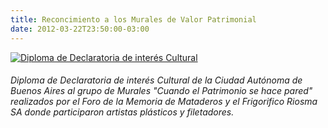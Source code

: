 ```yaml
---
title: Reconcimiento a los Murales de Valor Patrimonial
date: 2012-03-22T23:50:00-03:00
---
```


[![Diploma de Declaratoria de interés Cultural](https://blogger.googleusercontent.com/img/b/R29vZ2xl/AVvXsEiX2pOzGWBO3i7jgkN0t0_ZNjwoumqqHp0M52uEioIUdKPc4qG6larxl7iylCTjVYCFyFj5Rp2hj0_6c0lJgd56q11F1FtsAWMLQJ1qgEtW7pgTRWnERAZ0S__Y-_tZUbip_qLKS9jw0lyO/s320/Diploma+Declarotoria+de+Inter%25C3%25A9s+Cultural.jpg)](https://blogger.googleusercontent.com/img/b/R29vZ2xl/AVvXsEiX2pOzGWBO3i7jgkN0t0_ZNjwoumqqHp0M52uEioIUdKPc4qG6larxl7iylCTjVYCFyFj5Rp2hj0_6c0lJgd56q11F1FtsAWMLQJ1qgEtW7pgTRWnERAZ0S__Y-_tZUbip_qLKS9jw0lyO/s1600/Diploma+Declarotoria+de+Inter%25C3%25A9s+Cultural.jpg)

###### Diploma de Declaratoria de interés Cultural de la Ciudad Autónoma de Buenos Aires al grupo de Murales "Cuando el Patrimonio se hace pared" realizados por el Foro de la Memoria de Mataderos y el Frigorifico Riosma SA donde participaron artistas plásticos y filetadores.